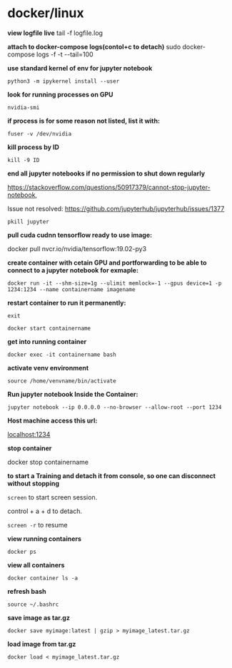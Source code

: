 # docker/linux

**view logfile live**
tail -f logfile.log

**attach to docker-compose logs(contol+c to detach)**
sudo docker-compose logs -f -t --tail=100

**use standard kernel of env for jupyter notebook**

`python3 -m ipykernel install --user`

**look for running processes on GPU**

`nvidia-smi`

**if process is for some reason not listed, list it with:**

`fuser -v /dev/nvidia`

**kill process by ID**

`kill -9 ID`

**end all jupyter notebooks if no permission to shut down regularly**

 https://stackoverflow.com/questions/50917379/cannot-stop-jupyter-notebook, 
 
 Issue not resolved: https://github.com/jupyterhub/jupyterhub/issues/1377

`pkill jupyter` 

**pull cuda cudnn tensorflow ready to use image:**

docker pull nvcr.io/nvidia/tensorflow:19.02-py3

**create container with cetain GPU and portforwarding to be able to connect to a jupyter notebook for exmaple:**

`docker run -it --shm-size=1g --ulimit memlock=-1 --gpus device=1 -p 1234:1234 --name containername imagename`

**restart container to run it permanently:**

`exit`

`docker start containername`

**get into running container**

`docker exec -it containername bash`

**activate venv environment**

`source /home/venvname/bin/activate`

**Run jupyter notebook Inside the Container:**

`jupyter notebook --ip 0.0.0.0 --no-browser --allow-root --port 1234`

**Host machine access this url:**

[localhost:1234](localhost:1234)

**stop container**

docker stop containername

**to start a Training and detach it from console, so one can disconnect without stopping**

`screen` to start screen session.

control + a + d to detach.

`screen -r` to resume

**view running containers**

`docker ps`

**view all containers**

`docker container ls -a`

**refresh bash**

`source ~/.bashrc`

**save image as tar.gz**

`docker save myimage:latest | gzip > myimage_latest.tar.gz`

**load image from tar.gz**

`docker load < myimage_latest.tar.gz`
